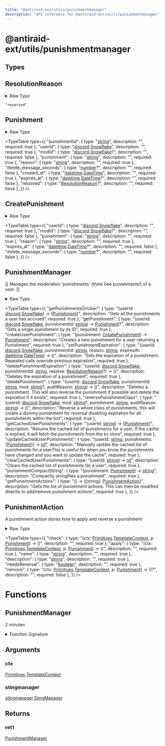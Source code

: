 ```yaml
---
title: "@antiraid-ext/utils/punishmentmanager"
description: "API reference for @antiraid-ext/utils/punishmentmanager"
---
```


<div id="@antiraid-ext/utils/punishmentmanager"></div>

# @antiraid-ext/utils/punishmentmanager

<div id="Types"></div>

## Types

<div id="ResolutionReason"></div>

## ResolutionReason

<details>
<summary>Raw Type</summary>

```luau
type ResolutionReason = "reversed"
```

</details>

```luau
"reversed"
```

<div id="Punishment"></div>

## Punishment

<details>
<summary>Raw Type</summary>

```luau
type Punishment = {
	punishmentId: string,

	userId: discord.Snowflake,

	modId: discord.Snowflake?,

	punishment: string,

	reason: string,

	delete_message_seconds: number?,

	created_at: datetime.DateTime,

	expires_at: datetime.DateTime?,

	resolved: ResolutionReason?
}
```

</details>

<TypeTable
	type={{
		"punishmentId": {
			type: "[string](#string)",
			description: "",
			required: true
		},
		"userId": {
			type: "[discord](#module.discord).[Snowflake](#Snowflake)",
			description: "",
			required: true
		},
		"modId": {
			type: "[discord](#module.discord).[Snowflake](#Snowflake)?",
			description: "",
			required: false
		},
		"punishment": {
			type: "[string](#string)",
			description: "",
			required: true
		},
		"reason": {
			type: "[string](#string)",
			description: "",
			required: true
		},
		"delete_message_seconds": {
			type: "[number](#number)?",
			description: "",
			required: false
		},
		"created_at": {
			type: "[datetime](#module.datetime).[DateTime](#DateTime)",
			description: "",
			required: true
		},
		"expires_at": {
			type: "[datetime](#module.datetime).[DateTime](#DateTime)?",
			description: "",
			required: false
		},
		"resolved": {
			type: "[ResolutionReason](#ResolutionReason)?",
			description: "",
			required: false
		},
	}}
/>
<div id="CreatePunishment"></div>

## CreatePunishment

<details>
<summary>Raw Type</summary>

```luau
type CreatePunishment = {
	userId: discord.Snowflake,

	modId: discord.Snowflake?,

	punishment: string,

	reason: string,

	expires_at: datetime.DateTime?,

	delete_message_seconds: number?
}
```

</details>

<TypeTable
	type={{
		"userId": {
			type: "[discord](#module.discord).[Snowflake](#Snowflake)",
			description: "",
			required: true
		},
		"modId": {
			type: "[discord](#module.discord).[Snowflake](#Snowflake)?",
			description: "",
			required: false
		},
		"punishment": {
			type: "[string](#string)",
			description: "",
			required: true
		},
		"reason": {
			type: "[string](#string)",
			description: "",
			required: true
		},
		"expires_at": {
			type: "[datetime](#module.datetime).[DateTime](#DateTime)?",
			description: "",
			required: false
		},
		"delete_message_seconds": {
			type: "[number](#number)?",
			description: "",
			required: false
		},
	}}
/>
<div id="PunishmentManager"></div>

## PunishmentManager

\[\[
    Manages the moderation 'punishments' (think bee punishments!) of a user.
\]\]

<details>
<summary>Raw Type</summary>

```luau
--[[
    Manages the moderation 'punishments' (think bee punishments!) of a user.
]]
type PunishmentManager = {
	--- Gets all the punishments a user has accrued
	getPunishmentsOnUser: (userId: discord.Snowflake) -> {Punishment},

	--- Gets a single punishment by its ID
	getPunishment: (userId: discord.Snowflake, punishmentId: string) -> Punishment?,

	--- Creates a new punishment for a user returning a Punishment
	createUserPunishment: (punishment: CreatePunishment) -> Punishment,

	--- Sets the expiration of a punishment. Repeated calls override previous expiration
	setPunishmentExpiration: (userId: discord.Snowflake, punishmentId: string, reason: string, expiresAt: datetime.DateTime) -> (),

	--- Deletes the expiration of a punishment
	deletePunishmentExpiration: (userId: discord.Snowflake, punishmentId: string, resolve: ResolutionReason?) -> (),

	--- Deletes a punishment. This will also reverse the punishment if possible and delete the expiration if it exists
	deletePunishment: (userId: discord.Snowflake, punishmentId: string, mod: string?, auditReason: string) -> (),

	--- Reverse a whole class of punishments, this will create a dummy punishment for reversal disabling expiration for all punishments within the bot
	reversePunishmentClass: (userId: discord.Snowflake, mod: string?, punishment: string, auditReason: string) -> (),

	--- Returns the cached list of punishments for a user. If the cache is expired, it will fetch the punishments from the kv store
	getCachedUserPunishments: (userId: string) -> {Punishment},

	--- Manually update the cached list of punishments for a user
	---
	--- This is useful for when you know the punishments have changed and you want to update the cache
	updateCachedUserPunishments: (userId: string, punishments: {Punishment}) -> nil,

	--- Clears the cached list of punishments for a user
	clearCachedUserPunishments: (userId: string) -> nil,

	--- Compactly stringifies a punishment
	punishmentCompactString: (punishment: Punishment) -> string,

	--- Gets the list of punishment actions. This can then be modified directly to add/remove punishment actions
	getPunishmentActions: () -> {
		[string]: PunishmentAction
	}
}
```

</details>

<TypeTable
	type={{
		"getPunishmentsOnUser": {
			type: "(userId: [discord](#module.discord).[Snowflake](#Snowflake)) -> \{[Punishment](#Punishment)\}",
			description: "Gets all the punishments a user has accrued",
			required: true
		},
		"getPunishment": {
			type: "(userId: [discord](#module.discord).[Snowflake](#Snowflake), punishmentId: [string](#string)) -> [Punishment](#Punishment)?",
			description: "Gets a single punishment by its ID",
			required: true
		},
		"createUserPunishment": {
			type: "(punishment: [CreatePunishment](#CreatePunishment)) -> [Punishment](#Punishment)",
			description: "Creates a new punishment for a user returning a Punishment",
			required: true
		},
		"setPunishmentExpiration": {
			type: "(userId: [discord](#module.discord).[Snowflake](#Snowflake), punishmentId: [string](#string), reason: [string](#string), expiresAt: [datetime](#module.datetime).[DateTime](#DateTime)) -> ()",
			description: "Sets the expiration of a punishment. Repeated calls override previous expiration",
			required: true
		},
		"deletePunishmentExpiration": {
			type: "(userId: [discord](#module.discord).[Snowflake](#Snowflake), punishmentId: [string](#string), resolve: [ResolutionReason](#ResolutionReason)?) -> ()",
			description: "Deletes the expiration of a punishment",
			required: true
		},
		"deletePunishment": {
			type: "(userId: [discord](#module.discord).[Snowflake](#Snowflake), punishmentId: [string](#string), mod: [string](#string)?, auditReason: [string](#string)) -> ()",
			description: "Deletes a punishment. This will also reverse the punishment if possible and delete the expiration if it exists",
			required: true
		},
		"reversePunishmentClass": {
			type: "(userId: [discord](#module.discord).[Snowflake](#Snowflake), mod: [string](#string)?, punishment: [string](#string), auditReason: [string](#string)) -> ()",
			description: "Reverse a whole class of punishments, this will create a dummy punishment for reversal disabling expiration for all punishments within the bot",
			required: true
		},
		"getCachedUserPunishments": {
			type: "(userId: [string](#string)) -> \{[Punishment](#Punishment)\}",
			description: "Returns the cached list of punishments for a user. If the cache is expired, it will fetch the punishments from the kv store",
			required: true
		},
		"updateCachedUserPunishments": {
			type: "(userId: [string](#string), punishments: \{[Punishment](#Punishment)\}) -> [nil](#nil)",
			description: "Manually update the cached list of punishments for a userThis is useful for when you know the punishments have changed and you want to update the cache",
			required: true
		},
		"clearCachedUserPunishments": {
			type: "(userId: [string](#string)) -> [nil](#nil)",
			description: "Clears the cached list of punishments for a user",
			required: true
		},
		"punishmentCompactString": {
			type: "(punishment: [Punishment](#Punishment)) -> [string](#string)",
			description: "Compactly stringifies a punishment",
			required: true
		},
		"getPunishmentActions": {
			type: "() -> \{[string]: [PunishmentAction](#PunishmentAction)\}",
			description: "Gets the list of punishment actions. This can then be modified directly to add/remove punishment actions",
			required: true
		},
	}}
/>
<div id="PunishmentAction"></div>

## PunishmentAction

A punishment action stores how to apply and reverse a punishment

<details>
<summary>Raw Type</summary>

```luau
--- A punishment action stores how to apply and reverse a punishment
type PunishmentAction = {
	name: string,

	description: string,

	check: (ctx: Primitives.TemplateContext, p: Punishment) -> (),

	needsReversal: boolean,

	apply: (ctx: Primitives.TemplateContext, p: Punishment) -> (),

	remove: ((ctx: Primitives.TemplateContext, p: Punishment) -> ())?
}
```

</details>

<TypeTable
	type={{
		"check": {
			type: "(ctx: [Primitives](#module.Primitives).[TemplateContext](#TemplateContext), p: [Punishment](#Punishment)) -> ()",
			description: "",
			required: true
		},
		"apply": {
			type: "(ctx: [Primitives](#module.Primitives).[TemplateContext](#TemplateContext), p: [Punishment](#Punishment)) -> ()",
			description: "",
			required: true
		},
		"name": {
			type: "[string](#string)",
			description: "",
			required: true
		},
		"description": {
			type: "[string](#string)",
			description: "",
			required: true
		},
		"needsReversal": {
			type: "[boolean](#boolean)",
			description: "",
			required: true
		},
		"remove": {
			type: "(ctx: [Primitives](#module.Primitives).[TemplateContext](#TemplateContext), p: [Punishment](#Punishment)) -> ()?",
			description: "",
			required: false
		},
	}}
/>
<div id="Functions"></div>

# Functions

<div id="PunishmentManager"></div>

## PunishmentManager

2 minutes

<details>
<summary>Function Signature</summary>

```luau
-- 2 minutes
function PunishmentManager(ctx: Primitives.TemplateContext, stingmanager: stingmanager.StingManager) -> PunishmentManager end
```

</details>

<div id="Arguments"></div>

## Arguments

<div id="ctx"></div>

### ctx

[Primitives](#module.Primitives).[TemplateContext](#TemplateContext)



<div id="stingmanager"></div>

### stingmanager

[stingmanager](#module.stingmanager).[StingManager](#StingManager)



<div id="Returns"></div>

## Returns

<div id="ret1"></div>

### ret1

[PunishmentManager](#PunishmentManager)